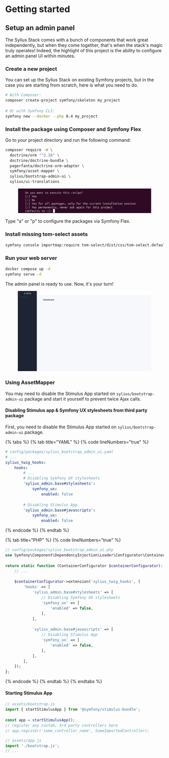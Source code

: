 # Getting started

## Setup an admin panel

The Sylius Stack comes with a bunch of components that work great independently, but when they come together, that's when the stack's magic truly operates! 
Indeed, the highlight of this project is the ability to configure an admin panel UI within minutes.

### Create a new project

You can set up the Sylius Stack on existing Symfony projects, but in the case you are starting from scratch, here is what you need to do.

```bash
# With Composer:
composer create-project symfony/skeleton my_project

# Or with Symfony CLI:
symfony new --docker --php 8.4 my_project
````

### Install the package using Composer and Symfony Flex

Go to your project directory and run the following command:

```bash
composer require -W \
  doctrine/orm "^2.16" \
  doctrine/doctrine-bundle \
  pagerfanta/doctrine-orm-adapter \
  symfony/asset-mapper \
  sylius/bootstrap-admin-ui \
  sylius/ui-translations
```

<div data-full-width="false">

<figure><img src=".gitbook/assets/recipes.png" alt="Flex recipes"></figure>

</div>

Type "a" or "p" to configure the packages via Symfony Flex.

### Install missing tom-select assets

```bash
symfony console importmap:require tom-select/dist/css/tom-select.default.css
```

### Run your web server

```bash
docker compose up -d
symfony serve -d
```

The admin panel is ready to use.
Now, it's your turn!

<div data-full-width="false">

<figure><img src=".gitbook/assets/admin-dashboard.png" alt="Admin dashboard overview"></figure>

</div>

### Using AssetMapper

You may need to disable the Stimulus App started on `sylius/bootstrap-admin-ui` package and start it yourself to prevent twice Ajax calls.

#### Disabling Stimulus app & Symfony UX stylesheets from third party package

First, you need to disable the Stimulus App started on `sylius/bootstrap-admin-ui` package.

{% tabs %}
{% tab title="YAML" %}
{% code lineNumbers="true" %}
```yaml
# config/packages/sylius_bootstrap_admin_ui.yaml
# ...
sylius_twig_hooks:
    hooks:
        # ...
        # Disabling Symfony UX stylesheets
        'sylius_admin.base#stylesheets':
            symfony_ux:
                enabled: false    
           
        # Disabling Stimulus App        
        'sylius_admin.base#javascripts':
            symfony_ux:
                enabled: false
```
{% endcode %}
{% endtab %}

{% tab title="PHP" %}
{% code lineNumbers="true" %}
```php
// config/packages/sylius_bootstrap_admin_ui.php
use Symfony\Component\DependencyInjection\Loader\Configurator\ContainerConfigurator;

return static function (ContainerConfigurator $containerConfigurator): void {
    // ...

    $containerConfigurator->extension('sylius_twig_hooks', [
        'hooks' => [
            'sylius_admin.base#stylesheets' => [
                // Disabling Symfony UX stylesheets
                'symfony_ux' => [
                    'enabled' => false,
                ],
            ],
            
            'sylius_admin.base#javascripts' => [
                // Disabling Stimulus App        
                'symfony_ux' => [
                    'enabled' => false,
                ],
            ],
        ],    
    ]);
};
```
{% endcode %}
{% endtab %}
{% endtabs %}

#### Starting Stimulus App

```js
// assets/bootstrap.js
import { startStimulusApp } from '@symfony/stimulus-bundle';

const app = startStimulusApp();
// register any custom, 3rd party controllers here
// app.register('some_controller_name', SomeImportedController);
```

```js
// assets/app.js
import './bootstrap.js';
// ...
```
